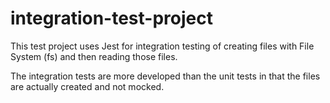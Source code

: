 # integration-test-project

This test project uses Jest for integration testing of creating files with File System (fs) and then reading those files.

The integration tests are more developed than the unit tests in that the files are actually created and not mocked.
